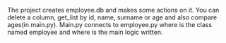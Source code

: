 The project creates employee.db  and makes some actions on it. You can delete a column, get_list by id, name, surname or age and also 
compare ages(in main.py). Main.py connects to employee.py where is the class named employee and where is the main logic written.
